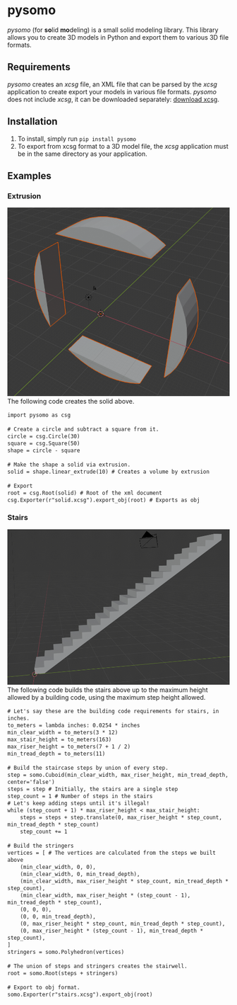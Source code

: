 # pysomo

_pysomo_ (for **so**lid **mo**deling) is a small solid modeling library. This library allows you to create 3D models in Python and export them to various 3D file formats.

## Requirements
_pysomo_ creates an _xcsg_ file, an XML file that can be parsed by the _xcsg_ application to create export your models in various file formats. _pysomo_ does not include _xcsg_, it can be downloaded separately: [download xcsg](https://github.com/arnholm/xcsg).

## Installation
1. To install, simply run `pip install pysomo`
2. To export from xcsg format to a 3D model file, the _xcsg_ application must be in the same directory as your application.

## Examples

### Extrusion
![Extrusion solid](/img/solid.png)
The following code creates the solid above.
```
import pysomo as csg

# Create a circle and subtract a square from it.
circle = csg.Circle(30)
square = csg.Square(50)
shape = circle - square

# Make the shape a solid via extrusion.
solid = shape.linear_extrude(10) # Creates a volume by extrusion

# Export
root = csg.Root(solid) # Root of the xml document
csg.Exporter(r"solid.xcsg").export_obj(root) # Exports as obj
```

### Stairs
![Stairs](/img/stairs.png)
The following code builds the stairs above up to the maximum height allowed by a building code, using the maximum step height allowed.
```
# Let's say these are the building code requirements for stairs, in inches.
to_meters = lambda inches: 0.0254 * inches
min_clear_width = to_meters(3 * 12)
max_stair_height = to_meters(163)
max_riser_height = to_meters(7 + 1 / 2)
min_tread_depth = to_meters(11)

# Build the staircase steps by union of every step.
step = somo.Cuboid(min_clear_width, max_riser_height, min_tread_depth, center='false')
steps = step # Initially, the stairs are a single step
step_count = 1 # Number of steps in the stairs
# Let's keep adding steps until it's illegal!
while (step_count + 1) * max_riser_height < max_stair_height:
    steps = steps + step.translate(0, max_riser_height * step_count, min_tread_depth * step_count)
    step_count += 1

# Build the stringers
vertices = [ # The vertices are calculated from the steps we built above
    (min_clear_width, 0, 0),
    (min_clear_width, 0, min_tread_depth),
    (min_clear_width, max_riser_height * step_count, min_tread_depth * step_count),
    (min_clear_width, max_riser_height * (step_count - 1), min_tread_depth * step_count),
    (0, 0, 0),
    (0, 0, min_tread_depth),
    (0, max_riser_height * step_count, min_tread_depth * step_count),
    (0, max_riser_height * (step_count - 1), min_tread_depth * step_count),
]
stringers = somo.Polyhedron(vertices)

# The union of steps and stringers creates the stairwell.
root = somo.Root(steps + stringers)

# Export to obj format.
somo.Exporter(r"stairs.xcsg").export_obj(root)
```
